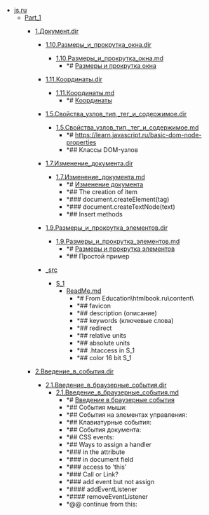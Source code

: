 - <a href = "F:\Node_projects\Node_Way\Education\IlKan\js.ru\cat.js.ru\dir.js.ru.md">js.ru</a>
    - <a href = "F:\Node_projects\Node_Way\Education\IlKan\js.ru\Part_1\cat.Part_1\dir.Part_1.md">Part_1</a>
        - <a href = "F:\Node_projects\Node_Way\Education\IlKan\js.ru\Part_1\1.Документ.dir\cat.1.Документ.dir\dir.1.Документ.dir.md">1.Документ.dir</a>
            - <a href = "F:\Node_projects\Node_Way\Education\IlKan\js.ru\Part_1\1.Документ.dir\1.10.Размеры_и_прокрутка_окна.dir\cat.1.10.Размеры_и_прокрутка_окна.dir\dir.1.10.Размеры_и_прокрутка_окна.dir.md">1.10.Размеры_и_прокрутка_окна.dir</a>
                - <a href = "F:\Node_projects\Node_Way\Education\IlKan\js.ru\Part_1\1.Документ.dir\1.10.Размеры_и_прокрутка_окна.dir\1.10.Размеры_и_прокрутка_окна.md">1.10.Размеры_и_прокрутка_окна.md</a>
                    - *# [Размеры и прокрутка окна](https://learn.javascript.ru/size-and-scroll-window)
            
            - <a href = "F:\Node_projects\Node_Way\Education\IlKan\js.ru\Part_1\1.Документ.dir\1.11.Координаты.dir\cat.1.11.Координаты.dir\dir.1.11.Координаты.dir.md">1.11.Координаты.dir</a>
                - <a href = "F:\Node_projects\Node_Way\Education\IlKan\js.ru\Part_1\1.Документ.dir\1.11.Координаты.dir\1.11.Координаты.md">1.11.Координаты.md</a>
                    - *# [Координаты](https://learn.javascript.ru/coordinates)
            
            - <a href = "F:\Node_projects\Node_Way\Education\IlKan\js.ru\Part_1\1.Документ.dir\1.5.Свойства_узлов_тип,_тег_и_содержимое.dir\cat.1.5.Свойства_узлов_тип,_тег_и_содержимое.dir\dir.1.5.Свойства_узлов_тип,_тег_и_содержимое.dir.md">1.5.Свойства_узлов_тип,_тег_и_содержимое.dir</a>
                - <a href = "F:\Node_projects\Node_Way\Education\IlKan\js.ru\Part_1\1.Документ.dir\1.5.Свойства_узлов_тип,_тег_и_содержимое.dir\1.5.Свойства_узлов_тип,_тег_и_содержимое.md">1.5.Свойства_узлов_тип,_тег_и_содержимое.md</a>
                    - *# https://learn.javascript.ru/basic-dom-node-properties
                    - *## Классы DOM-узлов
            
            - <a href = "F:\Node_projects\Node_Way\Education\IlKan\js.ru\Part_1\1.Документ.dir\1.7.Изменение_документа.dir\cat.1.7.Изменение_документа.dir\dir.1.7.Изменение_документа.dir.md">1.7.Изменение_документа.dir</a>
                - <a href = "F:\Node_projects\Node_Way\Education\IlKan\js.ru\Part_1\1.Документ.dir\1.7.Изменение_документа.dir\1.7.Изменение_документа.md">1.7.Изменение_документа.md</a>
                    - *# [Изменение документа](https://learn.javascript.ru/modifying-document)
                    - *## The creation of item
                    - *### document.createElement(tag)
                    - *### document.createTextNode(text)
                    - *## Insert methods 
            
            - <a href = "F:\Node_projects\Node_Way\Education\IlKan\js.ru\Part_1\1.Документ.dir\1.9.Размеры_и_прокрутка_элементов.dir\cat.1.9.Размеры_и_прокрутка_элементов.dir\dir.1.9.Размеры_и_прокрутка_элементов.dir.md">1.9.Размеры_и_прокрутка_элементов.dir</a>
                - <a href = "F:\Node_projects\Node_Way\Education\IlKan\js.ru\Part_1\1.Документ.dir\1.9.Размеры_и_прокрутка_элементов.dir\1.9.Размеры_и_прокрутка_элементов.md">1.9.Размеры_и_прокрутка_элементов.md</a>
                    - *# [Размеры и прокрутка элементов](https://learn.javascript.ru/size-and-scroll)
                    - *## Простой пример
            
            - <a href = "F:\Node_projects\Node_Way\Education\IlKan\js.ru\Part_1\1.Документ.dir\_src\cat._src\dir._src.md">_src</a>
                - <a href = "F:\Node_projects\Node_Way\Education\IlKan\js.ru\Part_1\1.Документ.dir\_src\S_1\cat.S_1\dir.S_1.md">S_1</a>
                    - <a href = "F:\Node_projects\Node_Way\Education\IlKan\js.ru\Part_1\1.Документ.dir\_src\S_1\ReadMe.md">ReadMe.md</a>
                        - *# From  Education\htmlbook.ru\content\
                        - *## favicon 
                        - *## description (описание)
                        - *## keywords (ключевые слова)
                        - *## redirect 
                        - *## relative units
                        - *## absolute units 
                        - *## .htaccess in S_1
                        - *## color 16 bit S_1
                
            
        
        - <a href = "F:\Node_projects\Node_Way\Education\IlKan\js.ru\Part_1\2.Введение_в_события.dir\cat.2.Введение_в_события.dir\dir.2.Введение_в_события.dir.md">2.Введение_в_события.dir</a>
            - <a href = "F:\Node_projects\Node_Way\Education\IlKan\js.ru\Part_1\2.Введение_в_события.dir\2.1.Введение_в_браузерные_события.dir\cat.2.1.Введение_в_браузерные_события.dir\dir.2.1.Введение_в_браузерные_события.dir.md">2.1.Введение_в_браузерные_события.dir</a>
                - <a href = "F:\Node_projects\Node_Way\Education\IlKan\js.ru\Part_1\2.Введение_в_события.dir\2.1.Введение_в_браузерные_события.dir\2.1.Введение_в_браузерные_события.md">2.1.Введение_в_браузерные_события.md</a>
                    - *# [Введение в браузерные события](https://learn.javascript.ru/introduction-browser-events)
                    - *## События мыши:
                    - *## События на элементах управления:
                    - *## Клавиатурные события:
                    - *## События документа:
                    - *## CSS events:
                    - *## Ways to assign a handler
                    - *### in the attribute 
                    - *### in document field 
                    - *### access to 'this'
                    - *### Call or Link?
                    - *### add event but not assign 
                    - *#### addEventListener
                    - *#### removeEventListener
                    - *@@ continue from this: 
            
        
    
